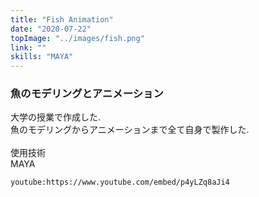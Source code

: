 ```yaml
---
title: "Fish Animation"
date: "2020-07-22"
topImage: "../images/fish.png"
link: ""
skills: "MAYA"
---
```


### 魚のモデリングとアニメーション

大学の授業で作成した.<br>
魚のモデリングからアニメーションまで全て自身で製作した.<br>
<br>
使用技術<br>MAYA

`youtube:https://www.youtube.com/embed/p4yLZq8aJi4`